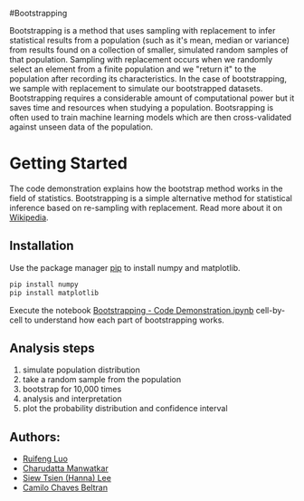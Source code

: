 #Bootstrapping

Bootstrapping is a method that uses sampling with replacement to infer statistical results from a population (such as it's mean, median or variance) from results found on a collection of smaller, simulated random samples of that population.
Sampling with replacement occurs when we randomly select an element from a finite population and we "return it" to the population after recording its characteristics. In the case of bootstrapping, we sample with replacement to simulate our bootstrapped datasets.
Bootstrapping requires a considerable amount of computational power but it saves time and resources when studying a population.
Bootsrapping is often used to train machine learning models which are then cross-validated against unseen data of the population.

# Getting Started

The code demonstration explains how the bootstrap method works in the field of statistics. Bootstrapping is a simple alternative method for statistical inference based on re-sampling with replacement. Read more about it on [Wikipedia](https://en.wikipedia.org/wiki/Bootstrapping_(statistics)). 

## Installation
Use the package manager [pip](https://pip.pypa.io/en/stable/) to install numpy and matplotlib.

```bash
pip install numpy
pip install matplotlib
```

Execute the notebook [Bootstrapping - Code Demonstration.ipynb](https://github.com/Lawrence-LUOoo/Bootstrapping-Code-Demonstration/blob/main/Bootstrapping%20-%20Code%20Demonstration.ipynb) cell-by-cell to understand how each part of bootstrapping works.

## Analysis steps
1. simulate population distribution
2. take a random sample from the population
3. bootstrap for 10,000 times
4. analysis and interpretation
5. plot the probability distribution and confidence interval

## Authors:
+ [Ruifeng Luo](https://github.com/Lawrence-LUOoo)
+ [Charudatta Manwatkar](https://github.com/CharudattaManwatkar)
+ [Siew Tsien (Hanna) Lee](https://link-url-here.org)
+ [Camilo Chaves Beltran](https://link-url-here.org)


